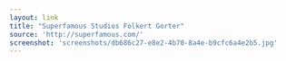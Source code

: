 ```yaml
---
layout: link
title: "Superfamous Studios Folkert Gorter"
source: 'http://superfamous.com/'
screenshot: 'screenshots/db686c27-e8e2-4b70-8a4e-b9cfc6a4e2b5.jpg'
---
```


